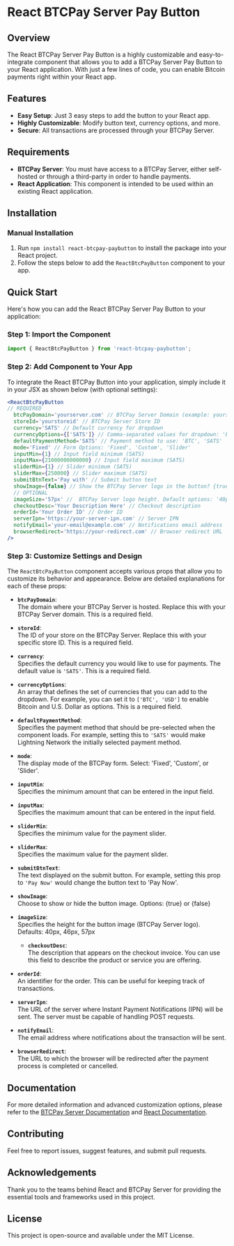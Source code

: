 # React BTCPay Server Pay Button

## Overview

The React BTCPay Server Pay Button is a highly customizable and easy-to-integrate component that allows you to add a BTCPay Server Pay Button to your React application. With just a few lines of code, you can enable Bitcoin payments right within your React app.

## Features

- **Easy Setup**: Just 3 easy steps to add the button to your React app.
- **Highly Customizable**: Modify button text, currency options, and more.
- **Secure**: All transactions are processed through your BTCPay Server.

## Requirements

- **BTCPay Server**: You must have access to a BTCPay Server, either self-hosted or through a third-party in order to handle payments.
- **React Application**: This component is intended to be used within an existing React application.

## Installation

### Manual Installation

1. Run `npm install react-btcpay-paybutton` to install the package into your React project.
2. Follow the steps below to add the `ReactBtcPayButton` component to your app.

## Quick Start

Here's how you can add the React BTCPay Server Pay Button to your application:

### Step 1: Import the Component

```jsx
import { ReactBtcPayButton } from 'react-btcpay-paybutton';
```

### Step 2: Add Component to Your App

To integrate the React BTCPay Button into your application, simply include it in your JSX as shown below (with optional settings):

```jsx
<ReactBtcPayButton
// REQUIRED
  btcPayDomain='yourserver.com' // BTCPay Server Domain (example: yourserver.com)
  storeId='yourstoreid' // BTCPay Server Store ID
  currency='SATS' // Default currency for dropdown 
  currencyOptions={['SATS']} // Comma-separated values for dropdown: 'BTC', 'USD', 'EUR', etc.
  defaultPaymentMethod='SATS' // Payment method to use: 'BTC', 'SATS'
  mode='Fixed' // Form Options: 'Fixed', 'Custom', 'Slider'
  inputMin={1} // Input field minimum (SATS)
  inputMax={21000000000000} // Input field maximum (SATS)
  sliderMin={1} // Slider minimum (SATS)
  sliderMax={250000} // Slider maximum (SATS)
  submitBtnText='Pay with' // Submit button text
  showImage={false} // Show the BTCPay Server logo in the button? {true} or {false}
  // OPTIONAL
  imageSize='57px' //  BTCPay Server logo height. Default options: '40px', '46px', or '57px'
  checkoutDesc='Your Description Here' // Checkout description
  orderId='Your Order ID' // Order ID
  serverIpn='https://your-server-ipn.com' // Server IPN
  notifyEmail='your-email@example.com' // Notifications email address
  browserRedirect='https://your-redirect.com' // Browser redirect URL
/>

```

### Step 3: Customize Settings and Design

The `ReactBtcPayButton` component accepts various props that allow you to customize its behavior and appearance. Below are detailed explanations for each of these props:

- **`btcPayDomain`**:  
  The domain where your BTCPay Server is hosted. Replace this with your BTCPay Server domain. This is a required field.

- **`storeId`**:  
  The ID of your store on the BTCPay Server. Replace this with your specific store ID. This is a required field.

- **`currency`**:  
  Specifies the default currency you would like to use for payments. The default value is `'SATS'`. This is a required field.

- **`currencyOptions`**:  
  An array that defines the set of currencies that you can add to the dropdown. For example, you can set it to `['BTC', 'USD']` to enable Bitcoin and U.S. Dollar as options. This is a required field.

- **`defaultPaymentMethod`**:  
  Specifies the payment method that should be pre-selected when the component loads. For example, setting this to `'SATS'` would make Lightning Network the initially selected payment method.

- **`mode`**:  
  The display mode of the BTCPay form. Select: 'Fixed', 'Custom', or 'Slider'.

- **`inputMin`**:  
  Specifies the minimum amount that can be entered in the input field.

- **`inputMax`**:  
  Specifies the maximum amount that can be entered in the input field.

- **`sliderMin`**:  
  Specifies the minimum value for the payment slider.

- **`sliderMax`**:  
  Specifies the maximum value for the payment slider.

- **`submitBtnText`**:  
  The text displayed on the submit button. For example, setting this prop to `'Pay Now'` would change the button text to 'Pay Now'.

- **`showImage`**:  
  Choose to show or hide the button image. Options: {true} or {false}

- **`imageSize`**:  
  Specifies the height for the button image (BTCPay Server logo). Defaults: 40px, 46px, 57px

  - **`checkoutDesc`**:  
  The description that appears on the checkout invoice. You can use this field to describe the product or service you are offering.

- **`orderId`**:  
  An identifier for the order. This can be useful for keeping track of transactions.

- **`serverIpn`**:  
  The URL of the server where Instant Payment Notifications (IPN) will be sent. The server must be capable of handling POST requests.

- **`notifyEmail`**:  
  The email address where notifications about the transaction will be sent.

- **`browserRedirect`**:  
  The URL to which the browser will be redirected after the payment process is completed or cancelled.

## Documentation

For more detailed information and advanced customization options, please refer to the [BTCPay Server Documentation](https://docs.btcpayserver.org/) and [React Documentation](https://legacy.reactjs.org/docs/getting-started.html).

## Contributing

Feel free to report issues, suggest features, and submit pull requests.

## Acknowledgements

Thank you to the teams behind React and BTCPay Server for providing the essential tools and frameworks used in this project.

## License

This project is open-source and available under the MIT License.